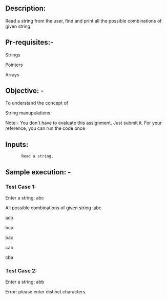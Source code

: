 ## Description:
Read a string from the user, find and print all the possible combinations of given string.
## Pr-requisites:-
Strings

Pointers

Arrays
## Objective: -
To understand the concept of

String manupulations

Note:- You don't have to evaluate this assignment. Just submit it. For your reference, you can run the code once

## Inputs:
           Read a string.
## Sample execution: -
### Test Case 1:

Enter a string: abc

All possible combinations of given string :abc

acb

bca

bac

cab

cba


### Test Case 2:
Enter a string: abb

Error: please enter distinct characters.
